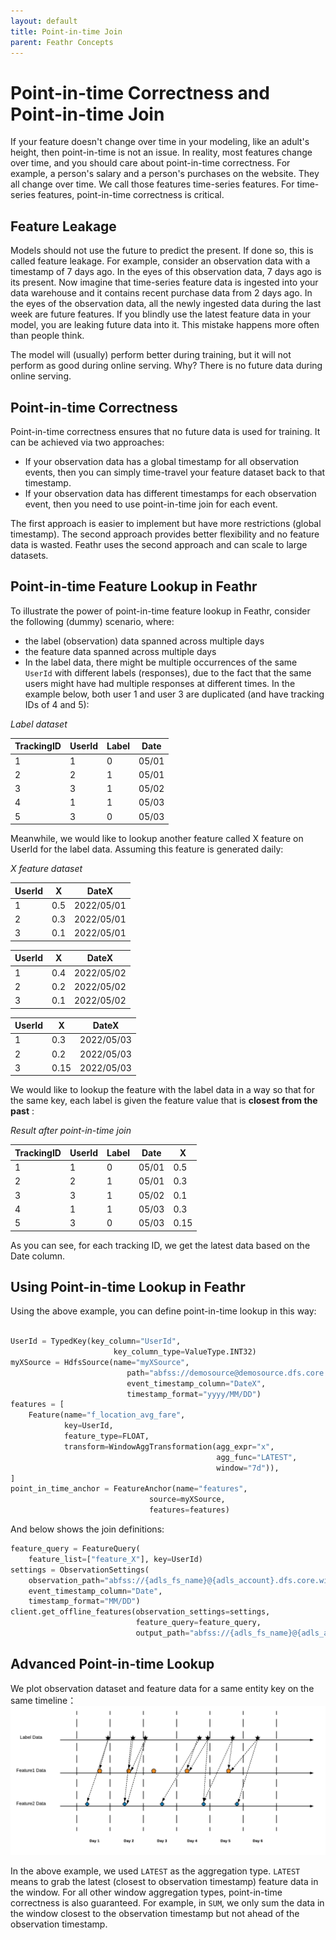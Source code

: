 ```yaml
---
layout: default
title: Point-in-time Join
parent: Feathr Concepts
---
```


# Point-in-time Correctness and Point-in-time Join

If your feature doesn't change over time in your modeling, like an adult's height, then point-in-time is not an issue. In reality, most features change over time, and you should care about point-in-time correctness. For example, a person's salary and a person's purchases on the website. They all change over time. We call those features time-series features. For time-series features, point-in-time correctness is critical.

## Feature Leakage

Models should not use the future to predict the present. If done so, this is called feature leakage. For example, consider an observation data with a timestamp of 7 days ago. In the eyes of this observation data, 7 days ago is its present. Now imagine that time-series feature data is ingested into your data warehouse and it contains recent purchase data from 2 days ago. In the eyes of the observation data, all the newly ingested data during the last week are future features. If you blindly use the latest feature data in your model, you are leaking future data into it. This mistake happens more often than people think.

The model will (usually) perform better during training, but it will not perform as good during online serving. Why? There is no future data during online serving.

## Point-in-time Correctness

Point-in-time correctness ensures that no future data is used for training. It can be achieved via two approaches:
- If your observation data has a global timestamp for all observation events, then you can simply time-travel your feature dataset back to that timestamp. 
- If your observation data has different timestamps for each observation event, then you need to use point-in-time join for each event. 

The first approach is easier to implement but have more restrictions (global timestamp). The second approach provides better flexibility and no feature data is wasted. Feathr uses the second approach and can scale to large datasets.

## Point-in-time Feature Lookup in Feathr

To illustrate the power of point-in-time feature lookup in Feathr, consider the following (dummy) scenario, where:

- the label (observation) data spanned across multiple days
- the feature data spanned across multiple days
- In the label data, there might be multiple occurrences of the same `UserId` with different labels (responses), due to the fact that the same users might have had multiple responses at different times. In the example below, both user 1 and user 3 are duplicated (and have tracking IDs of 4 and 5):

_Label dataset_

| TrackingID | UserId | Label | Date  |
| ---------- | ------ | ----- | ----- |
| 1          | 1      | 0     | 05/01 |
| 2          | 2      | 1     | 05/01 |
| 3          | 3      | 1     | 05/02 |
| 4          | 1      | 1     | 05/03 |
| 5          | 3      | 0     | 05/03 |

Meanwhile, we would like to lookup another feature called X feature on UserId for the label data. Assuming this feature is generated daily:

_X feature dataset_

| UserId | X   | DateX      |
| ------ | --- | ---------- |
| 1      | 0.5 | 2022/05/01 |
| 2      | 0.3 | 2022/05/01 |
| 3      | 0.1 | 2022/05/01 |

| UserId | X   | DateX      |
| ------ | --- | ---------- |
| 1      | 0.4 | 2022/05/02 |
| 2      | 0.2 | 2022/05/02 |
| 3      | 0.1 | 2022/05/02 |

| UserId | X    | DateX      |
| ------ | ---- | ---------- |
| 1      | 0.3  | 2022/05/03 |
| 2      | 0.2  | 2022/05/03 |
| 3      | 0.15 | 2022/05/03 |

We would like to lookup the feature with the label data in a way so that for the same key, each label is given the feature value that is **closest from the past** :

_Result after point-in-time join_

| TrackingID | UserId | Label | Date  | X    |
| ---------- | ------ | ----- | ----- | ---- |
| 1          | 1      | 0     | 05/01 | 0.5  |
| 2          | 2      | 1     | 05/01 | 0.3  |
| 3          | 3      | 1     | 05/02 | 0.1  |
| 4          | 1      | 1     | 05/03 | 0.3  |
| 5          | 3      | 0     | 05/03 | 0.15 |

As you can see, for each tracking ID, we get the latest data based on the Date column.

## Using Point-in-time Lookup in Feathr

Using the above example, you can define point-in-time lookup in this way:

```python

UserId = TypedKey(key_column="UserId",
                       key_column_type=ValueType.INT32)
myXSource = HdfsSource(name="myXSource",
                          path="abfss://demosource@demosource.dfs.core.windows.net/demosource.parquet",
                          event_timestamp_column="DateX",
                          timestamp_format="yyyy/MM/DD")
features = [
    Feature(name="f_location_avg_fare",
            key=UserId,
            feature_type=FLOAT,
            transform=WindowAggTransformation(agg_expr="x",
                                              agg_func="LATEST",
                                              window="7d")),
]
point_in_time_anchor = FeatureAnchor(name="features",
                               source=myXSource,
                               features=features)
```

And below shows the join definitions:

```python
feature_query = FeatureQuery(
    feature_list=["feature_X"], key=UserId)
settings = ObservationSettings(
    observation_path="abfss://{adls_fs_name}@{adls_account}.dfs.core.windows.net/demo_data/green_tripdata_2020-04.csv",
    event_timestamp_column="Date",
    timestamp_format="MM/DD")
client.get_offline_features(observation_settings=settings,
                            feature_query=feature_query,
                            output_path="abfss://{adls_fs_name}@{adls_account}.dfs.core.windows.net/demo_data/output.avro")
```

## Advanced Point-in-time Lookup

We plot observation dataset and feature data for a same entity key on the same timeline：
![point-in-time-join](../images/point-in-time-join.png)

In the above example, we used `LATEST` as the aggregation type. `LATEST` means to grab the latest (closest to observation timestamp) feature data in the window. For all other window aggregation types, point-in-time correctness is also guaranteed. For example, in `SUM`, we only sum the data in the window closest to the observation timestamp but not ahead of the observation timestamp.
